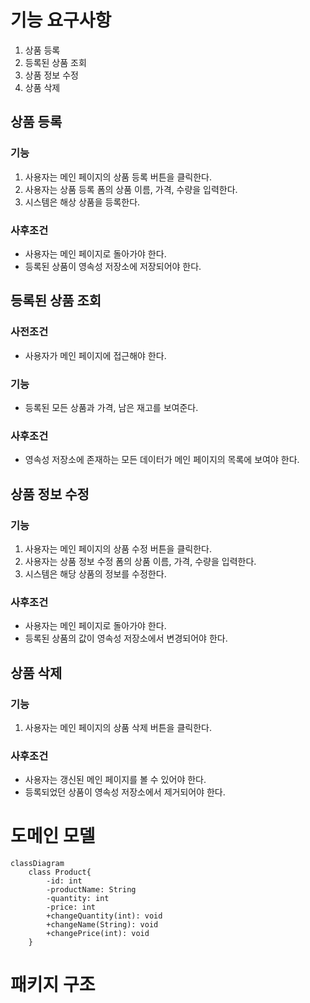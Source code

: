 # 기능 요구사항

1. 상품 등록
2. 등록된 상품 조회
3. 상품 정보 수정
4. 상품 삭제

## 상품 등록

### 기능

1. 사용자는 메인 페이지의 상품 등록 버튼을 클릭한다.
2. 사용자는 상품 등록 폼의 상품 이름, 가격, 수량을 입력한다.
3. 시스템은 해상 상품을 등록한다.

### 사후조건

- 사용자는 메인 페이지로 돌아가야 한다.
- 등록된 상품이 영속성 저장소에 저장되어야 한다.

## 등록된 상품 조회

### 사전조건

- 사용자가 메인 페이지에 접근해야 한다.

### 기능

- 등록된 모든 상품과 가격, 남은 재고를 보여준다.

### 사후조건

- 영속성 저장소에 존재하는 모든 데이터가 메인 페이지의 목록에 보여야 한다.

## 상품 정보 수정

### 기능

1. 사용자는 메인 페이지의 상품 수정 버튼을 클릭한다.
2. 사용자는 상품 정보 수정 폼의 상품 이름, 가격, 수량을 입력한다.
3. 시스템은 해당 상품의 정보를 수정한다.

### 사후조건

- 사용자는 메인 페이지로 돌아가야 한다.
- 등록된 상품의 값이 영속성 저장소에서 변경되어야 한다.

## 상품 삭제

### 기능

1. 사용자는 메인 페이지의 상품 삭제 버튼을 클릭한다.

### 사후조건

- 사용자는 갱신된 메인 페이지를 볼 수 있어야 한다.
- 등록되었던 상품이 영속성 저장소에서 제거되어야 한다.

# 도메인 모델

```mermaid
classDiagram
	class Product{
		-id: int
		-productName: String
		-quantity: int
		-price: int
		+changeQuantity(int): void
		+changeName(String): void
		+changePrice(int): void
	}
```

# 패키지 구조